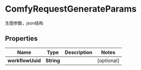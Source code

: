 

# ComfyRequestGenerateParams

生图参数，json结构

## Properties

| Name | Type | Description | Notes |
|------------ | ------------- | ------------- | -------------|
|**workflowUuid** | **String** |  |  [optional] |



